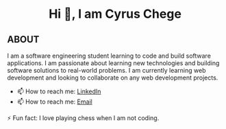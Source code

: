 <h1 align="center">Hi 👋, I am Cyrus Chege</h1>

## ABOUT 
<p >  
   I am a software engineering student learning to code and build software applications. I am passionate about learning new technologies and building software solutions to real-world problems. I am currently learning web development and looking to collaborate on any web development projects.
  

</p>

- 📫 How to reach me: [LinkedIn](https://www.linkedin.com/in/cyrus-chege-005775243/)
- 📫 How to reach me: [Email](cyruschegecc@gmail.com)

⚡ Fun fact: I love playing chess when I am not coding.


